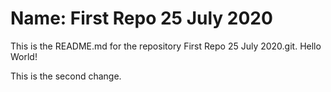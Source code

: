 # Name: First Repo 25 July 2020

This is the README.md for the repository First Repo 25 July 2020.git. Hello World!

This is the second change.
